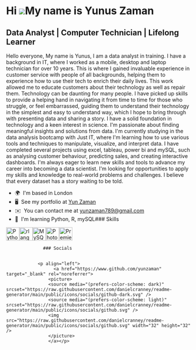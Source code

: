 Hi ![](https://user-images.githubusercontent.com/18350557/176309783-0785949b-9127-417c-8b55-ab5a4333674e.gif)My name is Yunus Zaman
===================================================================================================================================

Data Analyst | Computer Technician | Lifelong Learner
-----------------------------------------------------

Hello everyone, My name is Yunus, I am a data analyst in training. I have a background in IT, where I worked as a mobile, desktop and laptop technician for over 10 years. This is where I gained invaluable experience in customer service with people of all backgrounds, helping them to experience how to use their tech to enrich their daily lives. This work allowed me to educate customers about their technology as well as repair them. Technology can be daunting for many people. I have picked up skills to provide a helping hand in navigating it from time to time for those who struggle, or feel embarrassed, guiding them to understand their technology in the simplest and easy to understand way, which I hope to bring through with presenting data and sharing a story. I have a solid foundation in technology and a keen interest in science. I'm passionate about finding meaningful insights and solutions from data. I'm currently studying in the data analysis bootcamp with Just IT, where I'm learning how to use various tools and techniques to manipulate, visualize, and interpret data. I have completed several projects using excel, tableau, power bi and mySQL, such as analysing customer behaviour, predicting sales, and creating interactive dashboards. I'm always eager to learn new skills and tools to advance my career into becoming a data scientist. I'm looking for opportunities to apply my skills and knowledge to real-world problems and challenges. I believe that every dataset has a story waiting to be told.

*   🌍  I'm based in London
*   🖥️  See my portfolio at [Yun Zaman](http://https://sites.google.com/view/yunportfolio/home)
*   ✉️  You can contact me at [yunzaman789@gmail.com](mailto:yunzaman789@gmail.com)
*   🧠  I'm learning Python, R, mySQL### Skills 
<p align="left">
<a href="https://www.python.org/" target="_blank" rel="noreferrer"><img src="https://raw.githubusercontent.com/danielcranney/readme-generator/main/public/icons/skills/python-colored.svg" width="36" height="36" alt="Python" /></a><a href="https://www.r-project.org/" target="_blank" rel="noreferrer"><img src="https://raw.githubusercontent.com/danielcranney/readme-generator/main/public/icons/skills/rlang-colored.svg" width="36" height="36" alt="rlang" /></a><a href="https://www.mysql.com/" target="_blank" rel="noreferrer"><img src="https://raw.githubusercontent.com/danielcranney/readme-generator/main/public/icons/skills/mysql-colored.svg" width="36" height="36" alt="MySQL" /></a><a href="https://www.adobe.com/uk/products/photoshop.html" target="_blank" rel="noreferrer"><img src="https://raw.githubusercontent.com/danielcranney/readme-generator/main/public/icons/skills/photoshop-colored.svg" width="36" height="36" alt="Photoshop" /></a><a href="https://www.adobe.com/uk/products/premiere.html" target="_blank" rel="noreferrer"><img src="https://raw.githubusercontent.com/danielcranney/readme-generator/main/public/icons/skills/premierepro-colored.svg" width="36" height="36" alt="Premiere Pro" /></a>
                    </p>
                    
                  ### Socials
                  
                  
                <p align="left">
                      <a href="https://www.github.com/yunzaman" target="_blank" rel="noreferrer">
                    <picture>
                    <source media="(prefers-color-scheme: dark)" srcset="https://raw.githubusercontent.com/danielcranney/readme-generator/main/public/icons/socials/github-dark.svg" />
                    <source media="(prefers-color-scheme: light)" srcset="https://raw.githubusercontent.com/danielcranney/readme-generator/main/public/icons/socials/github.svg" />
                    <img src="https://raw.githubusercontent.com/danielcranney/readme-generator/main/public/icons/socials/github.svg" width="32" height="32" />
                    </picture>
                    </a></p>
